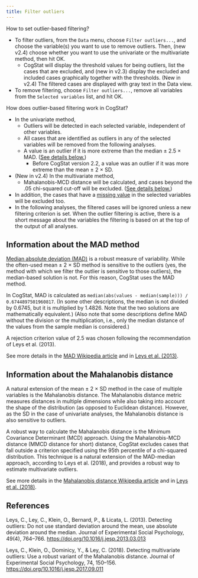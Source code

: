 ```yaml
---
title: Filter outliers
---
```

How to set outlier-based filtering? 
* To filter outliers, from the `Data` menu, choose `Filter outliers...`, and choose the variable(s) you want to use to remove outliers. Then, (new v2.4) choose whether you want to use the univariate or the multivariate method, then hit OK.
     * CogStat will display the threshold values for being outliers, list the cases that are excluded, and (new in v2.3) display the excluded and included cases graphically together with the thresholds. (New in v2.4) The filtered cases are displayed with gray text in the Data view.
* To remove filtering, choose `Filter outliers...`, remove all variables from the `Selected variables` list, and hit OK.

How does outlier-based filtering work in CogStat?
* In the univariate method,
    * Outliers will be detected in each selected variable, independent of other variables.
    * All cases that are identified as outliers in any of the selected variables will be removed from the following analyses.
    * A value is an outlier if it is more extreme than the median ± 2.5 × MAD. ([See details below.](#information-about-the-mad-method))
        * Before CogStat version 2.2, a value was an outlier if it was more extreme than the mean ± 2 × SD.
* (New in v2.4) In the multivariate method,
    * Mahalanobis-MCD distance will be calculated, and cases beyond the .05 chi-squared cut-off will be excluded. ([See details below.](#information-about-the-Mahalanobis-distance))
* In addition, the cases that have a [missing value](Missing-data) in the selected variables will be excluded too.
* In the following analyses, the filtered cases will be ignored unless a new filtering criterion is set. When the outlier filtering is active, there is a short message about the variables the filtering is based on at the top of the output of all analyses.

## Information about the MAD method

[Median absolute deviation (MAD)](https://en.wikipedia.org/wiki/Median_absolute_deviation) is a robust measure of variability. While the often-used mean ± 2 × SD method is sensitive to the outliers (yes, the method with which we filter the outlier is sensitive to those outliers), the median-based solution is not. For this reason, CogStat uses the MAD method.

In CogStat, MAD is calculated as `median(abs(values - median(sample))) / 0.6744897501960817`. (In some other descriptions, the median is not divided by 0.6745, but it is multiplied by 1.4826. Note that the two solutions are mathematically equivalent.) (Also note that some descriptions define MAD without the division or the multiplication, i.e., only the median distance of the values from the sample median is considered.)

A rejection criterion value of 2.5 was chosen following the recommendation of Leys et al. (2013).

See more details in the [MAD Wikipedia article](https://en.wikipedia.org/wiki/Median_absolute_deviation) and in [Leys et al. (2013)](https://doi.org/10.1016/j.jesp.2013.03.013).

## Information about the Mahalanobis distance

A natural extension of the mean ± 2 × SD method in the case of multiple variables is the Mahalanobis distance. The Mahalanobis distance metric measures distances in multiple dimensions while also taking into account the shape of the distribution (as opposed to Euclidean distance). However, as the SD in the case of univariate analyses, the Mahalanobis distance is also sensitive to outliers. 

A robust way to calculate the Mahalanobis distance is the Minimum Covariance Determinant (MCD) approach. Using the Mahalanobis-MCD distance (MMCD distance for short) distance, CogStat excludes cases that fall outside a criterion specified using the 95th percentile of a chi-squared distribution. This technique is a natural extension of the MAD-median approach, according to Leys et al. (2018), and provides a robust way to estimate multivariate outliers.

See more details in the [Mahalanobis distance Wikipedia article](https://en.wikipedia.org/wiki/Mahalanobis_distance) and in [Leys et al. (2018)](https://doi.org/10.1016/j.jesp.2017.09.011).

## References
Leys, C., Ley, C., Klein, O., Bernard, P., & Licata, L. (2013). Detecting outliers: Do not use standard deviation around the mean, use absolute deviation around the median. Journal of Experimental Social Psychology, 49(4), 764–766. <https://doi.org/10.1016/j.jesp.2013.03.013>

Leys, C., Klein, O., Dominicy, Y., & Ley, C. (2018). Detecting multivariate outliers: Use a robust variant of the Mahalanobis distance. Journal of Experimental Social Psychology, 74, 150–156. <https://doi.org/10.1016/j.jesp.2017.09.011>
